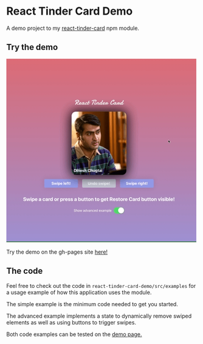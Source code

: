 # React Tinder Card Demo

A demo project to my [react-tinder-card](https://github.com/3DJakob/react-tinder-card) npm module.

## Try the demo

![](demo.gif)

Try the demo on the gh-pages site [here!](https://3djakob.github.io/react-tinder-card-demo/)

## The code

Feel free to check out the code in `react-tinder-card-demo/src/examples` for a usage example of how this application uses the module.

The simple example is the minimum code needed to get you started.

The advanced example implements a state to dynamically remove swiped elements as well as using buttons to trigger swipes.

Both code examples can be tested on the [demo page.](https://3djakob.github.io/react-tinder-card-demo/)
